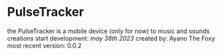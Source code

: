 # PulseTracker

the PulseTracker is a mobile device (only for now) to music and sounds creations start development: _may 38th 2023_ created by: Ayano The Foxy most recent version: 0.0.2